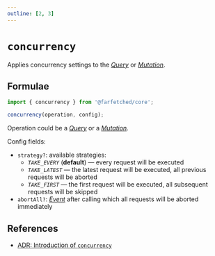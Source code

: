 ```yaml
---
outline: [2, 3]
---
```


# `concurrency` <Badge type="tip" text="since v0.12" />

Applies concurrency settings to the [_Query_](/api/primitives/query) or [_Mutation_](/api/primitives/mutation).

## Formulae

```ts
import { concurrency } from '@farfetched/core';

concurrency(operation, config);
```

Operation could be a [_Query_](/api/primitives/query) or a [_Mutation_](/api/primitives/mutation).

Config fields:

- `strategy?`: available strategies:
  - _`TAKE_EVERY`_ (**default**) — every request will be executed
  - _`TAKE_LATEST`_ — the latest request will be executed, all previous requests will be aborted
  - _`TAKE_FIRST`_ — the first request will be executed, all subsequent requests will be skipped
- `abortAll?`: [_Event_](https://effector.dev/en/api/effector/event/) after calling which all requests will be aborted immediately

## References

- [ADR: Introduction of `concurrency`](/adr/concurrency)
